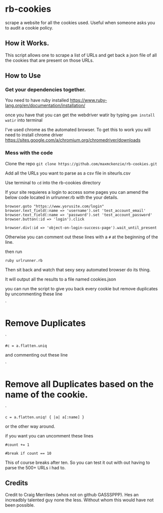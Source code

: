 # rb-cookies
scrape a website for all the cookies used. Useful when someone asks you to audit a cookie policy.

## How it Works.

This script allows one to scrape a list of URLs and get back a json file of all the cookies that are present on those URLs.

## How to Use

### Get your dependencies together.

You need to have ruby installed https://www.ruby-lang.org/en/documentation/installation/

once you have that you can get the webdriver watir by typing `gem install watir` into terminal

I've used chrome as the automated browser. To get this to work you will need to install chrome driver https://sites.google.com/a/chromium.org/chromedriver/downloads

### Mess with the code

Clone the repo
`git clone https://github.com/maxmckenzie/rb-cookies.git`

Add all the URLs you want to parse as a csv file in siteurls.csv

Use terminal to `cd` into the rb-cookies directory

If your site requieres a login to access some pages you can amend the below code located in urlrunner.rb with the your details.

```
browser.goto "https://www.yorusite.com/login"
browser.text_field(:name => 'username').set 'test_account_email'
browser.text_field(:name => 'password').set 'test_account_password'
browser.button(:id => 'login').click

browser.div(:id => 'object-on-login-success-page').wait_until_present
```

Otherwise you can comment out these lines with a `#` at the beginning of the line.

then run

`ruby urlrunner.rb`

Then sit back and watch that sexy sexy automated browser do its thing.

It will output all the results to a file named cookies.json

you can run the script to give you back every cookie but remove duplicates by uncommenting these line

`
 # Remove Duplicates
`

`
 #c = a.flatten.uniq
`

and commenting out these line

`
 # Remove all Duplicates based on the name of the cookie.
`

`
 c = a.flatten.uniq! { |a| a[:name] }
`

or the other way around.

if you want you can uncomment these lines

`
 #count += 1
`

`
 #break if count == 10
`

This of course breaks after ten. So you can test it out with out having to parse the 500+ URLs i had to.

## Credits

Credit to Craig Merrilees (whos not on github GASSSPPP). Hes an increadbly talented guy none the less. Without whom this would have not been possible.